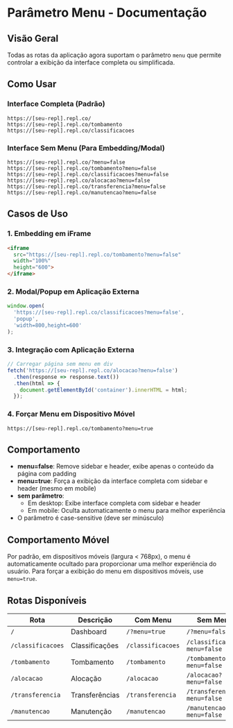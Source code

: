 
# Parâmetro Menu - Documentação

## Visão Geral
Todas as rotas da aplicação agora suportam o parâmetro `menu` que permite controlar a exibição da interface completa ou simplificada.

## Como Usar

### Interface Completa (Padrão)
```
https://[seu-repl].repl.co/
https://[seu-repl].repl.co/tombamento
https://[seu-repl].repl.co/classificacoes
```

### Interface Sem Menu (Para Embedding/Modal)
```
https://[seu-repl].repl.co/?menu=false
https://[seu-repl].repl.co/tombamento?menu=false
https://[seu-repl].repl.co/classificacoes?menu=false
https://[seu-repl].repl.co/alocacao?menu=false
https://[seu-repl].repl.co/transferencia?menu=false
https://[seu-repl].repl.co/manutencao?menu=false
```

## Casos de Uso

### 1. Embedding em iFrame
```html
<iframe 
  src="https://[seu-repl].repl.co/tombamento?menu=false" 
  width="100%" 
  height="600">
</iframe>
```

### 2. Modal/Popup em Aplicação Externa
```javascript
window.open(
  'https://[seu-repl].repl.co/classificacoes?menu=false',
  'popup',
  'width=800,height=600'
);
```

### 3. Integração com Aplicação Externa
```javascript
// Carregar página sem menu em div
fetch('https://[seu-repl].repl.co/alocacao?menu=false')
  .then(response => response.text())
  .then(html => {
    document.getElementById('container').innerHTML = html;
  });
```

### 4. Forçar Menu em Dispositivo Móvel
```
https://[seu-repl].repl.co/tombamento?menu=true
```

## Comportamento

- **menu=false**: Remove sidebar e header, exibe apenas o conteúdo da página com padding
- **menu=true**: Força a exibição da interface completa com sidebar e header (mesmo em mobile)
- **sem parâmetro**: 
  - Em desktop: Exibe interface completa com sidebar e header
  - Em mobile: Oculta automaticamente o menu para melhor experiência
- O parâmetro é case-sensitive (deve ser minúsculo)

## Comportamento Móvel

Por padrão, em dispositivos móveis (largura < 768px), o menu é automaticamente ocultado para proporcionar uma melhor experiência do usuário. Para forçar a exibição do menu em dispositivos móveis, use `menu=true`.

## Rotas Disponíveis

| Rota | Descrição | Com Menu | Sem Menu |
|------|-----------|----------|----------|
| `/` | Dashboard | `/?menu=true` | `/?menu=false` |
| `/classificacoes` | Classificações | `/classificacoes` | `/classificacoes?menu=false` |
| `/tombamento` | Tombamento | `/tombamento` | `/tombamento?menu=false` |
| `/alocacao` | Alocação | `/alocacao` | `/alocacao?menu=false` |
| `/transferencia` | Transferências | `/transferencia` | `/transferencia?menu=false` |
| `/manutencao` | Manutenção | `/manutencao` | `/manutencao?menu=false` |

